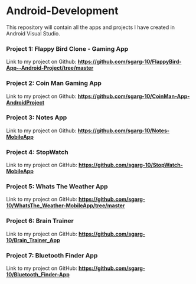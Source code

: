 # Android-Development
This repository will contain all the apps and projects I have created in Android Visual Studio.

### Project 1: Flappy Bird Clone - Gaming App
Link to my project on Github: **https://github.com/sgarg-10/FlappyBird-App--Android-Project/tree/master**

### Project 2: Coin Man Gaming App
Link to my project on Github:  **https://github.com/sgarg-10/CoinMan-App-AndroidProject**

### Project 3: Notes App
Link to my project on Github:  **https://github.com/sgarg-10/Notes-MobileApp**

### Project 4: StopWatch
Link to my project on GitHub:  **https://github.com/sgarg-10/StopWatch-MobileApp**

### Project 5: Whats The Weather App
Link to my project on GitHub:  **https://github.com/sgarg-10/WhatsThe_Weather-MobileApp/tree/master**

### Project 6: Brain Trainer
Link to my project on GitHub:  **https://github.com/sgarg-10/Brain_Trainer_App**

### Project 7: Bluetooth Finder App
Link to my project on GitHub:  **https://github.com/sgarg-10/Bluetooth_Finder-App**


